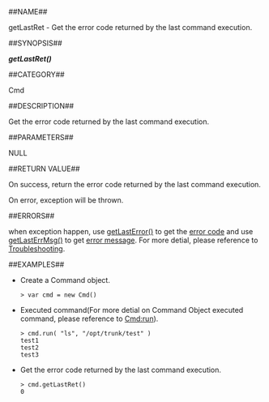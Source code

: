
##NAME##

getLastRet - Get the error code returned by the last command execution.

##SYNOPSIS##

***getLastRet()***

##CATEGORY##

Cmd

##DESCRIPTION##

Get the error code returned by the last command execution.

##PARAMETERS##

NULL

##RETURN VALUE##

On success, return the error code returned by the last command execution.

On error, exception will be thrown.

##ERRORS##

when exception happen, use [getLastError()](manual/Manual/Sequoiadb_command/Global/getLastError.md) to get the [error code](manual/Manual/Sequoiadb_error_code.md)  and use [getLastErrMsg()](manual/Manual/Sequoiadb_command/Global/getLastErrMsg.md) to get [error message](manual/Manual/Sequoiadb_command/Global/getLastErrMsg.md). For more detial, please reference to [Troubleshooting](manual/FAQ/faq_sdb.md).

##EXAMPLES##

* Create a Command object.

    ```lang-javascript
    > var cmd = new Cmd()
    ```

* Executed command(For more detial on Command Object executed command, please reference to [Cmd:run](manual/Manual/Sequoiadb_command/Cmd/run.md)).

    ```lang-javascript
    > cmd.run( "ls", "/opt/trunk/test" )
    test1
    test2
    test3
    ```

* Get the error code returned by the last command execution.

    ```lang-javascript
    > cmd.getLastRet()
    0
    ```
